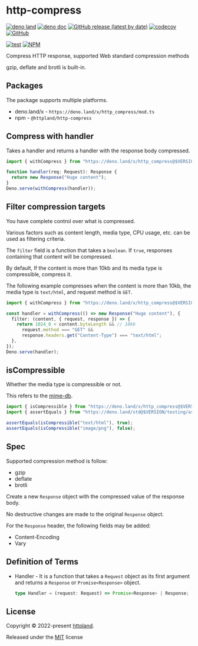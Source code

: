 # http-compress

[![deno land](http://img.shields.io/badge/available%20on-deno.land/x-lightgrey.svg?logo=deno)](https://deno.land/x/http_compress)
[![deno doc](https://doc.deno.land/badge.svg)](https://doc.deno.land/https/deno.land/x/http_compress/mod.ts)
[![GitHub release (latest by date)](https://img.shields.io/github/v/release/httpland/http-compress)](https://github.com/httpland/http-compress/releases)
[![codecov](https://codecov.io/github/httpland/http-compress/branch/main/graph/badge.svg?token=9TOU2NJC20)](https://codecov.io/github/httpland/http-compress)
[![GitHub](https://img.shields.io/github/license/httpland/http-compress)](https://github.com/httpland/http-compress/blob/main/LICENSE)

[![test](https://github.com/httpland/http-compress/actions/workflows/test.yaml/badge.svg)](https://github.com/httpland/http-compress/actions/workflows/test.yaml)
[![NPM](https://nodei.co/npm/@httpland/http-compress.png?mini=true)](https://nodei.co/npm/@httpland/http-compress/)

Compress HTTP response, supported Web standard compression methods

gzip, deflate and brotli is built-in.

## Packages

The package supports multiple platforms.

- deno.land/x - `https://deno.land/x/http_compress/mod.ts`
- npm - `@httpland/http-compress`

## Compress with handler

Takes a handler and returns a handler with the response body compressed.

```ts
import { withCompress } from "https://deno.land/x/http_compress@$VERSION/mod.ts";

function handler(req: Request): Response {
  return new Response("Huge content");
}
Deno.serve(withCompress(handler));
```

## Filter compression targets

You have complete control over what is compressed.

Various factors such as content length, media type, CPU usage, etc. can be used
as filtering criteria.

The `filter` field is a function that takes a `boolean`. If `true`, responses
containing that content will be compressed.

By default, If the content is more than 10kb and its media type is compressible,
compress it.

The following example compresses when the content is more than 10kb, the media
type is `text/html`, and request method is `GET`.

```ts
import { withCompress } from "https://deno.land/x/http_compress@$VERSION/mod.ts";

const handler = withCompress(() => new Response("Huge content"), {
  filter: (content, { request, response }) => {
    return 1024_0 < content.byteLength && // 10kb
      request.method === "GET" &&
      response.headers.get("Content-Type") === "text/html";
  },
});
Deno.serve(handler);
```

## isCompressible

Whether the media type is compressible or not.

This refers to the [mime-db](https://github.com/jshttp/mime-db).

```ts
import { isCompressible } from "https://deno.land/x/http_compress@$VERSION/mod.ts";
import { assertEquals } from "https://deno.land/std@$VERSION/testing/asserts.ts";

assertEquals(isCompressible("text/html"), true);
assertEquals(isCompressible("image/png"), false);
```

## Spec

Supported compression method is follow:

- gzip
- deflate
- brotli

Create a new `Response` object with the compressed value of the response body.

No destructive changes are made to the original `Response` object.

For the `Response` header, the following fields may be added:

- Content-Encoding
- Vary

## Definition of Terms

- Handler - It is a function that takes a `Request` object as its first argument
  and returns a `Response` or `Promise<Response>` object.

  ```ts
  type Handler = (request: Request) => Promise<Response> | Response;
  ```

## License

Copyright © 2022-present [httpland](https://github.com/httpland).

Released under the [MIT](./LICENSE) license
